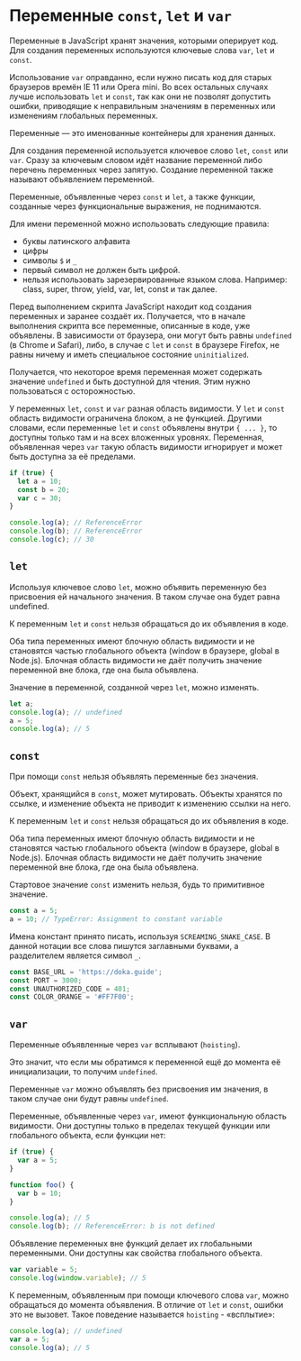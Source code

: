 # Переменные `const`, `let` и `var`

Переменные в JavaScript хранят значения, которыми оперирует код. Для создания переменных используются ключевые слова `var`, `let` и `const`.

Использование `var` оправданно, если нужно писать код для старых браузеров времён IE 11 или Opera mini. Во всех остальных случаях лучше использовать `let` и `const`, так как они не позволят допустить ошибки, приводящие к неправильным значениям в переменных или изменениям глобальных переменных.

Переменные — это именованные контейнеры для хранения данных.

Для создания переменной используется ключевое слово `let`, `const` или `var`. Сразу за ключевым словом идёт название переменной либо перечень переменных через запятую. Создание переменной также называют объявлением переменной.

Переменные, объявленные через `const` и `let`, а также функции, созданные через функциональные выражения, не поднимаются.

Для имени переменной можно использовать следующие правила:

- буквы латинского алфавита
- цифры
- символы `$` и `_`
- первый символ не должен быть цифрой.
- нельзя использовать зарезервированные языком слова. Например: class, super, throw, yield, var, let, const и так далее.

Перед выполнением скрипта JavaScript находит код создания переменных и заранее создаёт их. Получается, что в начале выполнения скрипта все переменные, описанные в коде, уже объявлены. В зависимости от браузера, они могут быть равны `undefined` (в Chrome и Safari), либо, в случае с `let` и `const` в браузере Firefox, не равны ничему и иметь специальное состояние `uninitialized`.

Получается, что некоторое время переменная может содержать значение `undefined` и быть доступной для чтения. Этим нужно пользоваться с осторожностью.

У переменных `let`, `const` и `var` разная область видимости. У `let` и `const` область видимости ограничена блоком, а не функцией. Другими словами, если переменные `let` и `const` объявлены внутри `{ ... }`, то доступны только там и на всех вложенных уровнях. Переменная, объявленная через `var` такую область видимости игнорирует и может быть доступна за её пределами.

```js
if (true) {
  let a = 10;
  const b = 20;
  var c = 30;
}

console.log(a); // ReferenceError
console.log(b); // ReferenceError
console.log(c); // 30
```

## `let`

Используя ключевое слово `let`, можно объявить переменную без присвоения ей начального значения. В таком случае она будет равна undefined.

К переменным `let` и `const` нельзя обращаться до их объявления в коде.

Оба типа переменных имеют блочную область видимости и не становятся частью глобального объекта (window в браузере, global в Node.js). Блочная область видимости не даёт получить значение переменной вне блока, где она была объявлена.

Значение в переменной, созданной через `let`, можно изменять.

```js
let a;
console.log(a); // undefined
a = 5;
console.log(a); // 5
```

## `const`

При помощи `const` нельзя объявлять переменные без значения.

Объект, хранящийся в `const`, может мутировать. Объекты хранятся по ссылке, и изменение объекта не приводит к изменению ссылки на него.

К переменным `let` и `const` нельзя обращаться до их объявления в коде.

Оба типа переменных имеют блочную область видимости и не становятся частью глобального объекта (window в браузере, global в Node.js). Блочная область видимости не даёт получить значение переменной вне блока, где она была объявлена.

Стартовое значение `const` изменить нельзя, будь то примитивное значение.

```js
const a = 5;
a = 10; // TypeError: Assignment to constant variable
```

Имена констант принято писать, используя `SCREAMING_SNAKE_CASE`. В данной нотации все слова пишутся заглавными буквами, а разделителем является символ `_`.

```js
const BASE_URL = 'https://doka.guide';
const PORT = 3000;
const UNAUTHORIZED_CODE = 401;
const COLOR_ORANGE = '#FF7F00';
```

## `var`

Переменные объявленные через `var` всплывают (`hoisting`).

Это значит, что если мы обратимся к переменной ещё до момента её инициализации, то получим `undefined`.

Переменные `var` можно объявлять без присвоения им значения, в таком случае они будут равны `undefined`.

Переменные, объявленные через `var`, имеют функциональную область видимости. Они доступны только в пределах текущей функции или глобального объекта, если функции нет:

```js
if (true) {
  var a = 5;
}

function foo() {
  var b = 10;
}

console.log(a); // 5
console.log(b); // ReferenceError: b is not defined
```

Объявление переменных вне функций делает их глобальными переменными. Они доступны как свойства глобального объекта.

```js
var variable = 5;
console.log(window.variable); // 5
```

К переменным, объявленным при помощи ключевого слова `var`, можно обращаться до момента объявления. В отличие от `let` и `const`, ошибки это не вызовет. Такое поведение называется `hoisting` - «всплытие»:

```js
console.log(a); // undefined
var a = 5;
console.log(a); // 5
```
